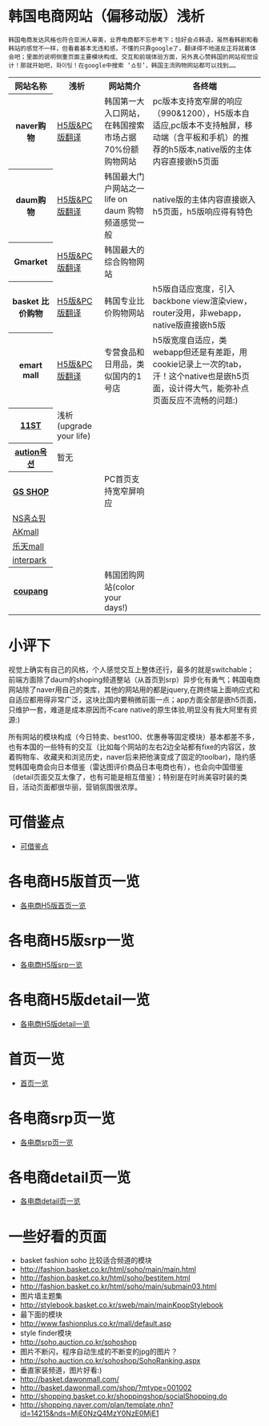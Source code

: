 # 韩国电商网站（偏移动版）浅析

	韩国电商发达风格也符合亚洲人审美，业界电商都不忘参考下；恰好会点韩语，虽然看韩剧和看韩站的感觉不一样，但看着基本无违和感，不懂的只靠google了，翻译得不地道反正将就着体会吧；里面的说明侧重页面主要模块构成、交互和前端体验方面，另外真心赞韩国的网站视觉设计！那就开始吧，화이팅！在google中搜索 ‘쇼핑’，韩国主流购物网站都可以找到……

<table>
<tr><th>网站名称</th><th>浅析</th><th>网站简介</th><th>各终端</th></tr>

<tr><th>naver购物</th><td><a href="dist/naver.md">H5版&PC版翻译</a></td><td>韩国第一大入口网站，在韩国搜索市场占据70%份额购物网站</td><td>pc版本支持宽窄屏的响应（990&1200），H5版本自适应,pc版本不支持触屏，移动端（含平板和手机）的推荐的h5版本,native版的主体内容直接嵌h5页面</td></tr>
<tr><th>daum购物</th><td><a href="dist/daum.md">H5版&PC版翻译</a></td><td>韩国最大门户网站之一 life on daum 购物频道感觉一般</td><td>native版的主体内容直接嵌入h5页面，h5版响应得有特色</td></tr>
<tr><th>Gmarket</th><td><a href="dist/gmarket.md">H5版&PC版翻译</a></td><td>韩国最大的综合购物网站</td><td></td></tr>
<tr><th>basket 比价购物</th><td><a href="dist/basket.md">H5版&PC版翻译</a></td><td>韩国专业比价购物网站</td><td>h5版自适应宽度，引入backbone view渲染view，router没用，非webapp，native版直接嵌h5版</td></tr>
<tr><th>emart mall</th><td><a href="dist/emartmall.md">H5版&PC版翻译</a></td><td>专营食品和日用品，类似国内的1号店</td><td>h5版宽度自适应，类webapp但还是有差距，用cookie记录上一次的tab，汗！这个native也是嵌h5页面，设计得大气，能弥补点页面反应不流畅的问题:)</td></tr>
<tr><th><a href="http://www.11st.co.kr/">11ST</a></th><td>浅析(upgrade your life)</td><td></td></tr>
<tr><th><a href="http://www.auction.co.kr/">aution옥션</a></th><td>暂无</td><td></td></tr>
<tr><th><a href="http://www.gsshop.com/index.gs">GS SHOP</a></th><td></td><td>PC首页支持宽窄屏响应</td></tr>
<tr><td><a href="http://www.nsmall.com/">NS홈쇼핑</a></td><td></td><td></td></tr>
<tr><td><a href="http://www.akmall.com/">AKmall</a></td><td></td><td></td></tr>
<tr><td><a href="http://www.lotteimall.com/">乐天mall</a></td><td></td><td></td></tr>
<tr><td><a href="http://www.interpark.com/">interpark</a></td><td></td><td></td></tr>
<tr><th><a href="http://www.coupang.com/">coupang</a></th><td></td><td>韩国团购网站(color your days!)</td></tr>
</table>

# 小评下 
视觉上确实有自己的风格，个人感觉交互上整体还行，最多的就是switchable； 前端方面除了daum的shoping频道整站（从首页到srp）异步化有勇气；韩国电商网站除了naver用自己的类库，其他的网站用的都是jquery,在跨终端上面响应式和自适应都用得非常广泛，这块比国内要稍微前面一点；app方面全部是嵌h5页面，只维护一套，难道是成本原因而不care native的原生体验,明显没有我大阿里有资源:)

所有网站的模块构成（今日特卖、best100、优惠券等固定模块）基本都差不多，也有本国的一些特有的交互（比如每个网站的左右2边全站都有fixe的内容区，放着购物车、收藏夹和浏览历史，naver后来把他演变成了固定的toolbar)，隐约感觉韩国电商会向日本借鉴（雷达图评价商品日本电商也有），也会向中国借鉴（detail页面交互太像了，也有可能是相互借鉴）；特别是在时尚美容时装的类目，活动页面都很华丽，营销氛围很浓厚。

# 可借鉴点
* <a href="dist/improve.md">可借鉴点</a>

# 各电商H5版首页一览
* <a href="dist/h5homepage.md">各电商H5版首页一览</a>

# 各电商H5版srp一览
* <a href="dist/h5srp.md">各电商H5版srp一览</a>

# 各电商H5版detail一览
* <a href="dist/h5detail.md">各电商H5版detail一览</a>

# 首页一览
* <a href="dist/homepage.md">首页一览</a>

# 各电商srp页一览
* <a href="dist/srp.md">各电商srp页一览</a>

# 各电商detail页一览
* <a href="dist/detail.md">各电商detail页一览</a>


# 一些好看的页面

* basket fashion soho 比较适合频道的模块
* http://fashion.basket.co.kr/html/soho/main/main.html
* http://fashion.basket.co.kr/html/soho/bestitem.html
* http://fashion.basket.co.kr/html/soho/main/submain03.html
* 图片墙主题集
* http://stylebook.basket.co.kr/sweb/main/mainKpopStylebook
* 最下面的模块
* http://www.fashionplus.co.kr/mall/default.asp
* style finder模块
* http://soho.auction.co.kr/sohoshop
* 图片不断闪，程序自动生成的不断变的jpg的图片？
* http://soho.auction.co.kr/sohoshop/SohoRanking.aspx
* 垂直家装频道，图片好看:)
* http://basket.dawonmall.com/
* http://basket.dawonmall.com/shop/?mtype=001002
* http://shopping.basket.co.kr/shoppingshop/socialShopping.do
* http://shopping.naver.com/plan/template.nhn?id=14215&nds=MjE0NzQ4MzY0NzE0MjE1
